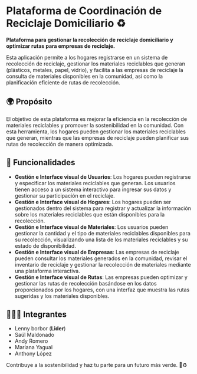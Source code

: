 # Plataforma de Coordinación de Reciclaje Domiciliario ♻️

**Plataforma para gestionar la recolección de reciclaje domiciliario y optimizar rutas para empresas de reciclaje.**

Esta aplicación permite a los hogares registrarse en un sistema de recolección de reciclaje, gestionar los materiales reciclables que generan (plásticos, metales, papel, vidrio), y facilita a las empresas de reciclaje la consulta de materiales disponibles en la comunidad, así como la planificación eficiente de rutas de recolección.

## 🌍 Propósito

El objetivo de esta plataforma es mejorar la eficiencia en la recolección de materiales reciclables y promover la sostenibilidad en la comunidad. Con esta herramienta, los hogares pueden gestionar los materiales reciclables que generan, mientras que las empresas de reciclaje pueden planificar sus rutas de recolección de manera optimizada.

## 🔑 Funcionalidades

- **Gestión e Interface visual de Usuarios**: Los hogares pueden registrarse y especificar los materiales reciclables que generan. Los usuarios tienen acceso a un sistema interactivo para ingresar sus datos y gestionar su participación en el reciclaje.
- **Gestión e Interface visual de Hogares**: Los hogares pueden ser gestionados dentro del sistema para registrar y actualizar la información sobre los materiales reciclables que están disponibles para la recolección.
- **Gestión e Interface visual de Materiales**: Los usuarios pueden gestionar la cantidad y el tipo de materiales reciclables disponibles para su recolección, visualizando una lista de los materiales reciclables y su estado de disponibilidad.
- **Gestión e Interface visual de Empresas**: Las empresas de reciclaje pueden consultar los materiales generados en la comunidad, revisar el inventario de reciclaje y gestionar la recolección de materiales mediante una plataforma interactiva.
- **Gestión e Interface visual de Rutas**: Las empresas pueden optimizar y gestionar las rutas de recolección basándose en los datos proporcionados por los hogares, con una interfaz que muestra las rutas sugeridas y los materiales disponibles.

## 👨‍🦰🚀 Integrantes

- Lenny borbor (**Lider**)
- Saúl Maldonado
- Andy Romero 
- Mariana Yagual
- Anthony López

Contribuye a la sostenibilidad y haz tu parte para un futuro más verde. 🌱♻️
